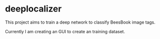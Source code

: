 # deeplocalizer

This project aims to train a deep network to classify BeesBook image tags.

Currently I am creating an GUI to create an training dataset.
